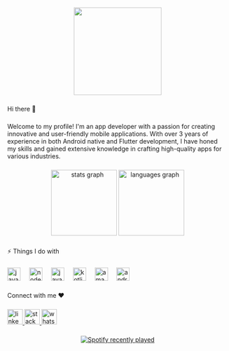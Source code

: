 <p align="left"></p>

###

<div align="center">
  <img height="200" src="https://github.com/AravindhanDeveloper/Camera2-API/assets/76999163/dcb8ec7b-8d4f-4e2d-9dd8-f3390a47e2d5"  />
</div>

###

<p align="left">Hi there 👋</p>

###

<p align="left">Welcome to my profile! I'm an app developer with a passion for creating innovative and user-friendly mobile applications. With over 3 years of experience in both Android native and Flutter development, I have honed my skills and gained extensive knowledge in crafting high-quality apps for various industries.</p>

###

<div align="center">
  <img src="https://github-readme-stats.vercel.app/api?username=AravindhanDeveloper&hide_title=false&hide_rank=false&show_icons=true&include_all_commits=true&count_private=true&disable_animations=false&theme=dracula&locale=en&hide_border=false" height="150" alt="stats graph"  />
  <img src="https://github-readme-stats.vercel.app/api/top-langs?username=AravindhanDeveloper&locale=en&hide_title=false&layout=compact&card_width=320&langs_count=5&theme=dracula&hide_border=false" height="150" alt="languages graph"  />
</div>

###

<p align="left">⚡ Things I do with</p>

###

<div align="left">
  <img src="https://cdn.jsdelivr.net/gh/devicons/devicon/icons/javascript/javascript-original.svg" height="30" alt="javascript logo"  />
  <img width="12" />
  <img src="https://cdn.jsdelivr.net/gh/devicons/devicon/icons/nodejs/nodejs-original.svg" height="30" alt="nodejs logo"  />
  <img width="12" />
  <img src="https://cdn.jsdelivr.net/gh/devicons/devicon/icons/java/java-original.svg" height="30" alt="java logo"  />
  <img width="12" />
  <img src="https://cdn.jsdelivr.net/gh/devicons/devicon/icons/kotlin/kotlin-original.svg" height="30" alt="kotlin logo"  />
  <img width="12" />
  <img src="https://cdn.jsdelivr.net/gh/devicons/devicon/icons/amazonwebservices/amazonwebservices-original.svg" height="30" alt="amazonwebservices logo"  />
  <img width="12" />
  <img src="https://cdn.jsdelivr.net/gh/devicons/devicon/icons/androidstudio/androidstudio-original.svg" height="30" alt="androidstudio logo"  />
</div>

###

<p align="left">Connect with me ❤️</p>

###

<div align="left">
  <a href="https://www.linkedin.com/in/aravindhancom/" target="_blank">
    <img src="https://img.shields.io/static/v1?message=LinkedIn&logo=linkedin&label=&color=0077B5&logoColor=white&labelColor=&style=for-the-badge" height="35" alt="linkedin logo"  />
  </a>
  <a href="https://stackoverflow.com/users/15254074/aravindhan" target="_blank">
    <img src="https://img.shields.io/static/v1?message=Stackoverflow&logo=stackoverflow&label=&color=FE7A16&logoColor=white&labelColor=&style=for-the-badge" height="35" alt="stackoverflow logo"  />
  </a>
  <a href="https://www.whatsapp.com/channel/0029Va4UVLs2ER6Yp9GH9N0X" target="_blank">
    <img src="https://img.shields.io/static/v1?message=Whatsapp&logo=whatsapp&label=&color=25D366&logoColor=white&labelColor=&style=for-the-badge" height="35" alt="whatsapp logo"  />
  </a>
</div>

###

<div align="center">
  <a href="https://open.spotify.com/user/31c6udf6rz33wcogyneagcqgajye">
    <img src="https://spotify-recently-played-readme.vercel.app/api?user=31c6udf6rz33wcogyneagcqgajye&count=5&unique=true" alt="Spotify recently played"  />
  </a>
</div>

###
